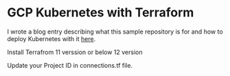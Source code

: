 # GCP Kubernetes with Terraform

I wrote a blog entry describing what this sample repository is for and how to deploy Kubernetes with it [here](https://compositecode.blog/2017/10/23/build-a-kubernetes-cluster-on-google-cloud-platform-with-terraform/).


Install Terrafrom 11 verssion or below 12 version

Update your Project ID in connections.tf file.

